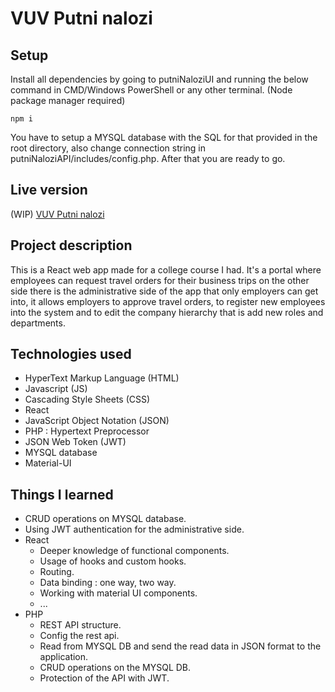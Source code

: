 # VUV Putni nalozi
## Setup 
Install all dependencies by going to putniNaloziUI and running the below command in CMD/Windows PowerShell or any other terminal. (Node package manager required)
```
npm i
```
You have to setup a MYSQL database with the SQL for that provided in the root directory, also change connection string in putniNaloziAPI/includes/config.php.
After that you are ready to go.
## Live version
(WIP)
[VUV Putni nalozi](https://vuvputninalozi.netlify.app)
## Project description
This is a React web app made for a college course I had. It's a portal where employees can request travel orders for their business trips on the other side there is the administrative side of the app that only employers can get into, it allows employers to approve travel orders, to register new employees into the system and to edit the company hierarchy that is add new roles and departments.
## Technologies used
* HyperText Markup Language (HTML)
* Javascript (JS)
* Cascading Style Sheets (CSS)
* React
* JavaScript Object Notation (JSON)
* PHP : Hypertext Preprocessor
* JSON Web Token (JWT)
* MYSQL database
* Material-UI
## Things I learned
* CRUD operations on MYSQL database.
* Using JWT authentication for the administrative side.
* React
  * Deeper knowledge of functional components.
  * Usage of hooks and custom hooks.
  * Routing.
  * Data binding : one way, two way.
  * Working with material UI components.
  * ...
* PHP
  * REST API structure.
  * Config the rest api.
  * Read from MYSQL DB and send the read data in JSON format to the application.
  * CRUD operations on the MYSQL DB.
  * Protection of the API with JWT.
